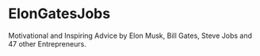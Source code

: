 # ElonGatesJobs
Motivational and Inspiring Advice by Elon Musk, Bill Gates, Steve Jobs and 47 other Entrepreneurs.
